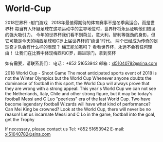 # World-Cup
2018世界杯 -射门游戏   
2018年最值得期待的体育赛事不是冬季奥运会，而是世界杯
每当有人怀疑足球在这项运动中的主导地位时，世界杯将永远证明他们错误的强大吸引力。 今年的世界杯我们看不到荷兰，意大利，智利等强劲的身影，但它可能是今天的梅西足球和C罗上届世界杯的“绝世”时代。 两个已经成为传奇的足球奇才队会有什么样的表现？ 梅王能加冕吗？ 看看世界杯，永远不会有任何理由！
让我们在比赛中体现梅西和C罗，踢进球门，拿到奖杯


如有需要，请联系我们：
电话：+852 51653942
邮箱：xl51040782@sina.com

2018 World Cup - Shoot Game
The most anticipated sports event of 2018 is not the Winter Olympics but the World Cup
Whenever anyone doubts the dominance of football in this sport, the World Cup will always prove that they are wrong with a strong appeal. This year's World Cup we can not see the Netherlands, Italy, Chile and other strong figure, but it may be today's football Messi and C Luo "peerless" era of the last World Cup. Two have become legendary football Wizards will have what kind of performance? Can Mei King be crowned? Look at the World Cup, there will never be no reason!
Let us incarnate Messi and C Lo in the game, football into the goal, get the Trophy 


If necessary, please contact us
Tel: +852 51653942
E-mail: xl51040782@sina.com
